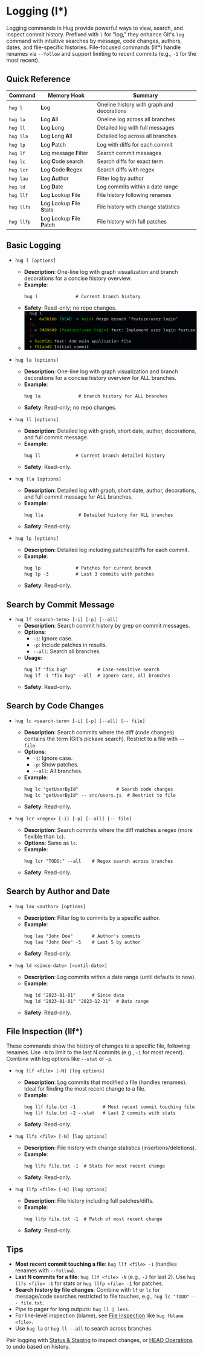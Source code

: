 # Logging (l*)

Logging commands in Hug provide powerful ways to view, search, and inspect commit history. Prefixed with `l` for "log," they enhance Git's `log` command with intuitive searches by message, code changes, authors, dates, and file-specific histories. File-focused commands (llf*) handle renames via `--follow` and support limiting to recent commits (e.g., `-1` for the most recent).

## Quick Reference

| Command    | Memory Hook                           | Summary                                    |
|------------|---------------------------------------|--------------------------------------------|
| `hug l`    | **L**og                               | Oneline history with graph and decorations |
| `hug la`   | **L**og **A**ll                       | Oneline log across all branches            |
| `hug ll`   | **L**og **L**ong                      | Detailed log with full messages            |
| `hug lla`  | **L**og **L**ong **A**ll              | Detailed log across all branches           |
| `hug lp`   | **L**og **P**atch                     | Log with diffs for each commit             |
| `hug lf`   | **L**og message **F**ilter            | Search commit messages                     |
| `hug lc`   | **L**og **C**ode search               | Search diffs for exact term                |
| `hug lcr`  | **L**og **C**ode **R**egex            | Search diffs with regex                    |
| `hug lau`  | **L**og **A**uthor                    | Filter log by author                       |
| `hug ld`   | **L**og **D**ate                      | Log commits within a date range            |
| `hug llf`  | **L**og **L**ookup **F**ile           | File history following renames             |
| `hug llfs` | **L**og **L**ookup **F**ile **S**tats | File history with change statistics        |
| `hug llfp` | **L**og **L**ookup **F**ile **P**atch | File history with full patches             |

## Basic Logging

- `hug l [options]`
  - **Description**: One-line log with graph visualization and branch decorations for a concise history overview.
  - **Example**:
    ```shell
    hug l              # Current branch history
    ```
  - **Safety**: Read-only; no repo changes.
  - ![hug -l example](img/hug-l.png)

- `hug la [options]`
    - **Description**: One-line log with graph visualization and branch decorations for a concise history overview for ALL branches.
    - **Example**:
      ```shell
      hug la              # branch history for ALL branches
      ```
    - **Safety**: Read-only; no repo changes.

- `hug ll [options]`
  - **Description**: Detailed log with graph, short date, author, decorations, and full commit message.
  - **Example**:
    ```shell
    hug ll             # Current branch detailed history
    ```
  - **Safety**: Read-only.

- `hug lla [options]`
    - **Description**: Detailed log with graph, short date, author, decorations, and full commit message for ALL branches.
    - **Example**:
      ```shell
      hug lla             # Detailed history for ALL branches
      ```
    - **Safety**: Read-only.

- `hug lp [options]`
  - **Description**: Detailed log including patches/diffs for each commit.
  - **Example**:
    ```shell
    hug lp             # Patches for current branch
    hug lp -3          # Last 3 commits with patches
    ```
  - **Safety**: Read-only.

## Search by Commit Message

- `hug lf <search-term> [-i] [-p] [--all]`
  - **Description**: Search commit history by grep on commit messages.
  - **Options**:
    - `-i`: Ignore case.
    - `-p`: Include patches in results.
    - `--all`: Search all branches.
  - **Usage**:
    ```shell
    hug lf "fix bug"           # Case-sensitive search
    hug lf -i "fix bug" --all  # Ignore case, all branches
    ```
  - **Safety**: Read-only.

## Search by Code Changes

- `hug lc <search-term> [-i] [-p] [--all] [-- file]`
  - **Description**: Search commits where the diff (code changes) contains the term (Git's pickaxe search). Restrict to a file with `-- file`.
  - **Options**:
    - `-i`: Ignore case.
    - `-p`: Show patches.
    - `--all`: All branches.
  - **Example**:
    ```shell
    hug lc "getUserById"              # Search code changes
    hug lc "getUserById" -- src/users.js  # Restrict to file
    ```
  - **Safety**: Read-only.

- `hug lcr <regex> [-i] [-p] [--all] [-- file]`
  - **Description**: Search commits where the diff matches a regex (more flexible than `lc`).
  - **Options**: Same as `lc`.
  - **Example**:
    ```shell
    hug lcr "TODO:" --all    # Regex search across branches
    ```
  - **Safety**: Read-only.

## Search by Author and Date

- `hug lau <author> [options]`
  - **Description**: Filter log to commits by a specific author.
  - **Example**:
    ```shell
    hug lau "John Doe"       # Author's commits
    hug lau "John Doe" -5    # Last 5 by author
    ```
  - **Safety**: Read-only.

- `hug ld <since-date> [<until-date>]`
  - **Description**: Log commits within a date range (until defaults to now).
  - **Example**:
    ```shell
    hug ld "2023-01-01"      # Since date
    hug ld "2023-01-01" "2023-12-31"  # Date range
    ```
  - **Safety**: Read-only.

## File Inspection (llf*)

These commands show the history of changes to a specific file, following renames. Use `-N` to limit to the last N commits (e.g., `-1` for most recent). Combine with log options like `--stat` or `-p`.

- `hug llf <file> [-N] [log options]`
  - **Description**: Log commits that modified a file (handles renames). Ideal for finding the most recent change to a file.
  - **Example**:
    ```shell
    hug llf file.txt -1          # Most recent commit touching file
    hug llf file.txt -2 --stat   # Last 2 commits with stats
    ```
  - **Safety**: Read-only.

- `hug llfs <file> [-N] [log options]`
  - **Description**: File history with change statistics (insertions/deletions).
  - **Example**:
    ```shell
    hug llfs file.txt -1  # Stats for most recent change
    ```
  - **Safety**: Read-only.

- `hug llfp <file> [-N] [log options]`
  - **Description**: File history including full patches/diffs.
  - **Example**:
    ```shell
    hug llfp file.txt -1  # Patch of most recent change
    ```
  - **Safety**: Read-only.

## Tips
- **Most recent commit touching a file**: `hug llf <file> -1` (handles renames with `--follow`).
- **Last N commits for a file**: `hug llf <file> -N` (e.g., `-2` for last 2). Use `hug llfs <file> -1` for stats or `hug llfp <file> -1` for patches.
- **Search history by file changes**: Combine with `lf` or `lc` for message/code searches restricted to file touches, e.g., `hug lc "TODO" -- file.txt`.
- Pipe to pager for long outputs: `hug ll | less`.
- For line-level inspection (blame), see [File Inspection](file-inspection) like `hug fblame <file>`.
- Use `hug la` or `hug ll --all` to search across branches.

Pair logging with [Status & Staging](status-staging) to inspect changes, or [HEAD Operations](head) to undo based on history.

